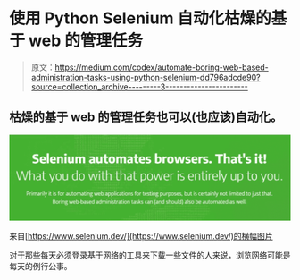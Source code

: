 # 使用 Python Selenium 自动化枯燥的基于 web 的管理任务

> 原文：<https://medium.com/codex/automate-boring-web-based-administration-tasks-using-python-selenium-dd796adcde90?source=collection_archive---------3----------------------->

## 枯燥的基于 web 的管理任务也可以(也应该)自动化。

![](img/0ce25bf2f15553213249e1f114f777c0.png)

来自[https://www.selenium.dev/](https://www.selenium.dev/)的横幅图片

对于那些每天必须登录基于网络的工具来下载一些文件的人来说，浏览网络可能是每天的例行公事。